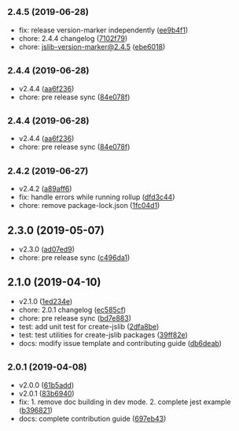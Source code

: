## <small>2.4.5 (2019-06-28)</small>

* fix: release version-marker independently ([ee9b4f1](https://github.com/logan70/create-jslib/commit/ee9b4f1))
* chore: 2.4.4 changelog ([7102f79](https://github.com/logan70/create-jslib/commit/7102f79))
* chore: jslib-version-marker@2.4.5 ([ebe6018](https://github.com/logan70/create-jslib/commit/ebe6018))



## <small>2.4.4 (2019-06-28)</small>

* v2.4.4 ([aa6f236](https://github.com/logan70/create-jslib/commit/aa6f236))
* chore: pre release sync ([84e078f](https://github.com/logan70/create-jslib/commit/84e078f))



## <small>2.4.4 (2019-06-28)</small>

* v2.4.4 ([aa6f236](https://github.com/logan70/create-jslib/commit/aa6f236))
* chore: pre release sync ([84e078f](https://github.com/logan70/create-jslib/commit/84e078f))



## <small>2.4.2 (2019-06-27)</small>

* v2.4.2 ([a89aff6](https://github.com/logan70/create-jslib/commit/a89aff6))
* fix: handle errors while running rollup ([dfd3c44](https://github.com/logan70/create-jslib/commit/dfd3c44))
* chore: remove package-lock.json ([1fc04d1](https://github.com/logan70/create-jslib/commit/1fc04d1))



## 2.3.0 (2019-05-07)

* v2.3.0 ([ad07ed9](https://github.com/logan70/create-jslib/commit/ad07ed9))
* chore: pre release sync ([c496da1](https://github.com/logan70/create-jslib/commit/c496da1))



## 2.1.0 (2019-04-10)

* v2.1.0 ([1ed234e](https://github.com/logan70/create-jslib/commit/1ed234e))
* chore: 2.0.1 changelog ([ec585cf](https://github.com/logan70/create-jslib/commit/ec585cf))
* chore: pre release sync ([bd7e883](https://github.com/logan70/create-jslib/commit/bd7e883))
* test: add unit test for create-jslib ([2dfa8be](https://github.com/logan70/create-jslib/commit/2dfa8be))
* test: test utilities for create-jslib packages ([39ff82e](https://github.com/logan70/create-jslib/commit/39ff82e))
* docs: modify issue template and contributing guide ([db6deab](https://github.com/logan70/create-jslib/commit/db6deab))



## <small>2.0.1 (2019-04-08)</small>

* v2.0.0 ([61b5add](https://github.com/logan70/create-jslib/commit/61b5add))
* v2.0.1 ([83b6940](https://github.com/logan70/create-jslib/commit/83b6940))
* fix: 1. remove doc building in dev mode. 2. complete jest example ([b396821](https://github.com/logan70/create-jslib/commit/b396821))
* docs: complete contribution guide ([697eb43](https://github.com/logan70/create-jslib/commit/697eb43))



